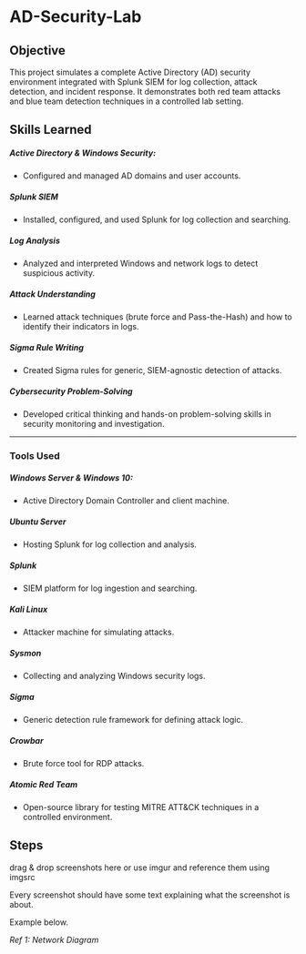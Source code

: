 # AD-Security-Lab

## Objective
This project simulates a complete Active Directory (AD) security environment integrated with Splunk SIEM for log collection, attack detection, and incident response. It demonstrates both red team attacks and blue team detection techniques in a controlled lab setting.

## Skills Learned

##### Active Directory & Windows Security:
- Configured and managed AD domains and user accounts.
##### Splunk SIEM
- Installed, configured, and used Splunk for log collection and searching.
##### Log Analysis
- Analyzed and interpreted Windows and network logs to detect suspicious activity.
##### Attack Understanding
- Learned attack techniques (brute force and Pass-the-Hash) and how to identify their indicators in logs.
##### Sigma Rule Writing
- Created Sigma rules for generic, SIEM-agnostic detection of attacks.
##### Cybersecurity Problem-Solving 
- Developed critical thinking and hands-on problem-solving skills in security monitoring and investigation.

--------------

### Tools Used
##### Windows Server & Windows 10: 
- Active Directory Domain Controller and client machine.
##### Ubuntu Server
- Hosting Splunk for log collection and analysis.
##### Splunk
- SIEM platform for log ingestion and searching.
##### Kali Linux
- Attacker machine for simulating attacks.
##### Sysmon
- Collecting and analyzing Windows security logs.
##### Sigma
- Generic detection rule framework for defining attack logic.
##### Crowbar
- Brute force tool for RDP attacks.
##### Atomic Red Team
- Open-source library for testing MITRE ATT&CK techniques in a controlled environment.

  
## Steps
drag & drop screenshots here or use imgur and reference them using imgsrc

Every screenshot should have some text explaining what the screenshot is about.

Example below.

*Ref 1: Network Diagram*
